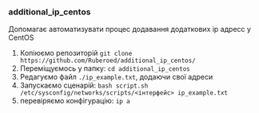 ### additional_ip_centos

Допомагає автоматизувати процес додавання додаткових ір адресс у CentOS
1. Копіюємо репозиторій 
```git clone https://github.com/Ruberoed/additional_ip_centos/```
2. Переміщуємось у папку: 
```cd additional_ip_centos```
3. Редагуємо файл ```./ip_example.txt```, додаючи свої адреси 
4. Запускаємо сценарій: 
```bash script.sh /etc/sysconfig/networks/scripts/<інтерфейс> ip_example.txt```
5. перевіряємо конфігурацію: 
```ip a```
